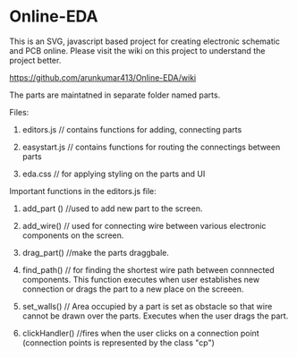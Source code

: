 # Online-EDA
This is an SVG, javascript based project for creating electronic schematic and PCB online. Please visit the wiki on this project to understand the project better.

https://github.com/arunkumar413/Online-EDA/wiki

The parts are maintatned in separate folder named parts.


Files:

1) editors.js  // contains functions for adding, connecting parts

2) easystart.js // contains functions for routing the connectings between parts

3) eda.css // for applying styling on the parts and UI


Important functions in the editors.js file:

1) add_part () //used to add new part to the screen.

2) add_wire()  // used for connecting wire between various electronic components on the screen.

3) drag_part()  //make the parts draggbale.

4) find_path() // for finding the shortest wire path between connnected components. This function executes when user establishes
new connection or drags the part to a new place on the screeen.

5) set_walls()   // Area occupied by a part is set as obstacle so that wire cannot be drawn 
over the parts. Executes when the user drags the part.

6) clickHandler() //fires when the user clicks on a connection point (connection points is represented by the class "cp")
 

